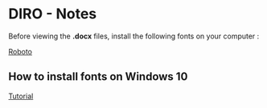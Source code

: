 # DIRO - Notes

Before viewing the **.docx** files, install the following fonts on your computer : 

[Roboto](https://www.fontsquirrel.com/fonts/roboto)

## How to install fonts on Windows 10

[Tutorial](https://www.groovypost.com/howto/install-fonts-windows-10/)

